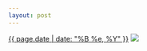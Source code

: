 ```yaml
---
layout: post
---
```


<p>
  <time><a href="/236">{{ page.date | date: "%B %e, %Y" }}</a></time>
  <a href="/236"><img src="{{ site.assets_url }}/236-640.jpg" srcset="{{ site.assets_url }}/236-1280.jpg 1280w, {{ site.assets_url }}/236-960.jpg 960w, {{ site.assets_url }}/236-640.jpg 640w, {{ site.assets_url }}/236-320.jpg 320w" sizes="(min-width: 700px) 50vw, calc(100vw - 2rem)" /></a>
</p>
